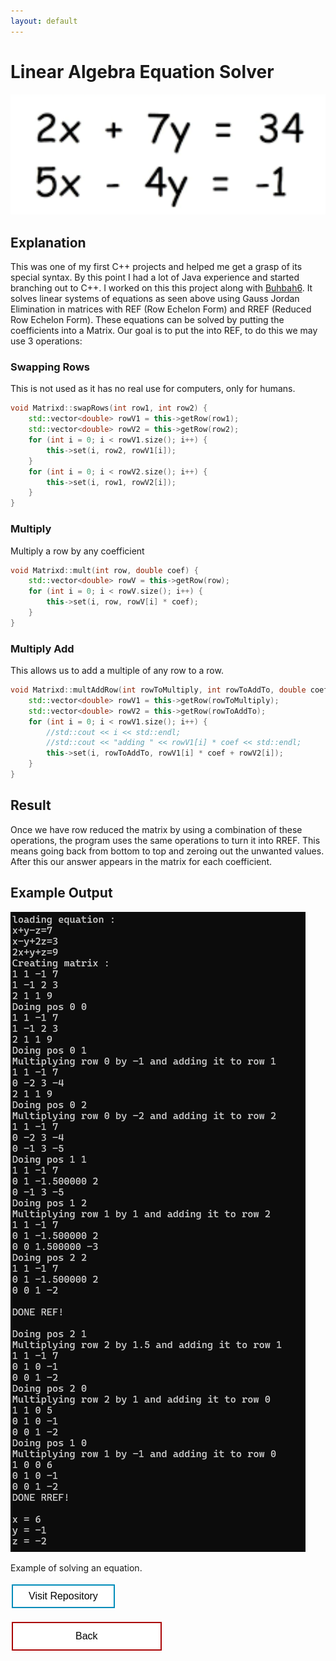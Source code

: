 ```yaml
---
layout: default
---
```


# Linear Algebra Equation Solver
<img src="Linear.png" alt="Linear Systems of Equations">

## Explanation
This was one of my first C++ projects and helped me get a grasp of its special syntax. By this point I had a lot of Java experience and started branching out to C++. I worked on this this project along with [Buhbah6](https://github.com/Buhbah6). It solves linear systems of equations as seen above using Gauss Jordan Elimination in matrices with REF (Row Echelon Form) and RREF (Reduced Row Echelon Form). These equations can be solved by putting the coefficients into a Matrix. Our goal is to put the into REF, to do this we may use 3 operations:

### Swapping Rows
This is not used as it has no real use for computers, only for humans.
```cpp
void Matrixd::swapRows(int row1, int row2) {
    std::vector<double> rowV1 = this->getRow(row1);
    std::vector<double> rowV2 = this->getRow(row2);
    for (int i = 0; i < rowV1.size(); i++) {
        this->set(i, row2, rowV1[i]);
    }
    for (int i = 0; i < rowV2.size(); i++) {
        this->set(i, row1, rowV2[i]);
    }
}
```


### Multiply
Multiply a row by any coefficient
```cpp
void Matrixd::mult(int row, double coef) {
    std::vector<double> rowV = this->getRow(row);
    for (int i = 0; i < rowV.size(); i++) {
        this->set(i, row, rowV[i] * coef);
    }
}
```

### Multiply Add
This allows us to add a multiple of any row to a row.
```cpp
void Matrixd::multAddRow(int rowToMultiply, int rowToAddTo, double coef) {
    std::vector<double> rowV1 = this->getRow(rowToMultiply);
    std::vector<double> rowV2 = this->getRow(rowToAddTo);
    for (int i = 0; i < rowV1.size(); i++) {
        //std::cout << i << std::endl;
        //std::cout << "adding " << rowV1[i] * coef << std::endl;
        this->set(i, rowToAddTo, rowV1[i] * coef + rowV2[i]);
    }
}	
```

## Result
Once we have row reduced the matrix by using a combination of these operations, the program uses the same operations to turn it into RREF. This means going back from bottom to top and zeroing out the unwanted values. After this our answer appears in the matrix for each coefficient.

## Example Output
<img src="LinearOut.png" alt="Linear Systems of Equations OUT">

Example of solving an equation.


<style>
.button {
  border: none;
  color: white;
  text-align: center;
  text-decoration: none;
  display: inline-block;
  font-size: 16px;
  margin: 4px 2px;
  cursor: pointer;
}

.repo {
 padding: 8px 25px;
 background-color: #008CBA;
} /* Blue */


.repo {
  background-color: white;
  color: black;
  border: 2px solid #008CBA;
}

.repo:hover {
  background-color: #008CBA;
  color: white;
}

.back {
  padding: 12px 100px;
  background-color: #aa0405;
} /* Red */

.back {
  background-color: white;
  color: black;
  border: 2px solid #aa0405;
}

.back:hover {
  background-color: #aa0405;
  color: white;
}
</style>

<a target="_blank" 	href="https://github.com/Buhbah6/MATH204_LinearAdvancedCalculator"> <button class="button repo">Visit Repository</button></a>

<a href="./"> <button class="button back">Back</button></a>